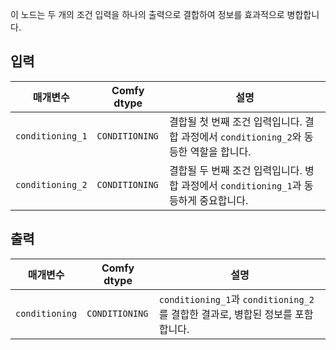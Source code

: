 이 노드는 두 개의 조건 입력을 하나의 출력으로 결합하여 정보를 효과적으로 병합합니다.

## 입력

| 매개변수            | Comfy dtype        | 설명 |
|----------------------|--------------------|-------------|
| `conditioning_1`      | `CONDITIONING`     | 결합될 첫 번째 조건 입력입니다. 결합 과정에서 `conditioning_2`와 동등한 역할을 합니다. |
| `conditioning_2`      | `CONDITIONING`     | 결합될 두 번째 조건 입력입니다. 병합 과정에서 `conditioning_1`과 동등하게 중요합니다. |

## 출력

| 매개변수            | Comfy dtype        | 설명 |
|----------------------|--------------------|-------------|
| `conditioning`        | `CONDITIONING`     | `conditioning_1`과 `conditioning_2`를 결합한 결과로, 병합된 정보를 포함합니다. |

